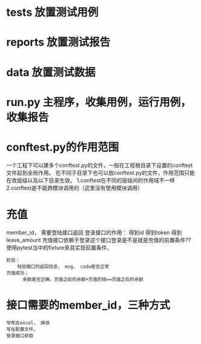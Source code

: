 # tests 放置测试用例
# reports  放置测试报告
# data  放置测试数据
# run.py 主程序，收集用例，运行用例，收集报告
# conftest.py的作用范围
一个工程下可以建多个conftest.py的文件，一般在工程根目录下设置的conftest文件起到全局作用。
在不同子目录下也可以放conftest.py的文件，作用范围只能在改层级以及以下目录生效。
    1.conftest在不同的层级间的作用域不一样
    2.conftest是不能跨模块调用的（这里没有使用模块调用）
# 充值
member_id， 需要登陆接口返回
登录接口的作用：
   得到id
   得到token
   得到leave_amount
充值接口依赖于登录这个接口登录是不是就是充值的前置条件??
使用pytest当中的fixture夹具实现前置条件。

    检验：
        校验接口的返回信息， msg， code是否正常
    充值成功；
          余额是否正确，充值之前的余额+充值的钱==充值之后的余额
# 接口需要的member_id，三种方式
    写死在excel， 麻烦
    写在配置文件，
    登录接口获取
